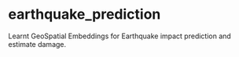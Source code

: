 # earthquake_prediction

Learnt GeoSpatial Embeddings for Earthquake impact prediction and estimate damage.
